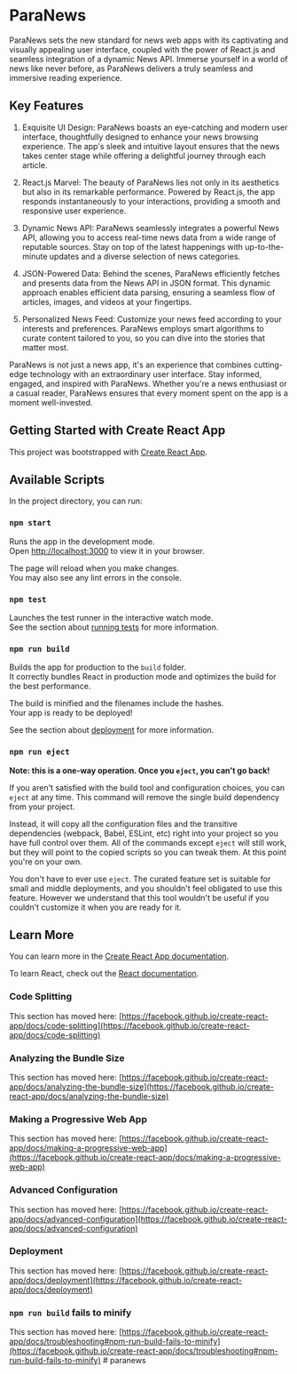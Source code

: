 # ParaNews

ParaNews sets the new standard for news web apps with its captivating
and visually appealing user interface, coupled with the power of React.js
and seamless integration of a dynamic News API.
Immerse yourself in a world of news like never before,
as ParaNews delivers a truly seamless and immersive reading experience.

## Key Features
 
1. Exquisite UI Design: ParaNews boasts an eye-catching and modern user interface,
thoughtfully designed to enhance your news browsing experience.
The app's sleek and intuitive layout ensures that the news takes
center stage while offering a delightful journey through each article.

2. React.js Marvel: The beauty of ParaNews lies not only in its aesthetics
but also in its remarkable performance.
Powered by React.js, the app responds instantaneously to your interactions,
providing a smooth and responsive user experience.

3. Dynamic News API: ParaNews seamlessly integrates a powerful News API,
allowing you to access real-time news data from a wide range of reputable sources.
Stay on top of the latest happenings with up-to-the-minute updates
and a diverse selection of news categories.

4. JSON-Powered Data: Behind the scenes, ParaNews efficiently fetches
and presents data from the News API in JSON format. This dynamic approach
enables efficient data parsing, ensuring a seamless flow of articles, images,
and videos at your fingertips.

5. Personalized News Feed: Customize your news feed according to your
interests and preferences. ParaNews employs smart algorithms to curate
content tailored to you, so you can dive into the stories that matter most. 

ParaNews is not just a news app, it's an experience
that combines cutting-edge technology with an extraordinary
user interface. Stay informed, engaged, and inspired with ParaNews.
Whether you're a news enthusiast or a casual reader, ParaNews
ensures that every moment spent on the app is a moment well-invested.



## Getting Started with Create React App

This project was bootstrapped with [Create React App](https://github.com/facebook/create-react-app).

## Available Scripts

In the project directory, you can run:

### `npm start`

Runs the app in the development mode.\
Open [http://localhost:3000](http://localhost:3000) to view it in your browser.

The page will reload when you make changes.\
You may also see any lint errors in the console.

### `npm test`

Launches the test runner in the interactive watch mode.\
See the section about [running tests](https://facebook.github.io/create-react-app/docs/running-tests) for more information.

### `npm run build`

Builds the app for production to the `build` folder.\
It correctly bundles React in production mode and optimizes the build for the best performance.

The build is minified and the filenames include the hashes.\
Your app is ready to be deployed!

See the section about [deployment](https://facebook.github.io/create-react-app/docs/deployment) for more information.

### `npm run eject`

**Note: this is a one-way operation. Once you `eject`, you can't go back!**

If you aren't satisfied with the build tool and configuration choices, you can `eject` at any time. This command will remove the single build dependency from your project.

Instead, it will copy all the configuration files and the transitive dependencies (webpack, Babel, ESLint, etc) right into your project so you have full control over them. All of the commands except `eject` will still work, but they will point to the copied scripts so you can tweak them. At this point you're on your own.

You don't have to ever use `eject`. The curated feature set is suitable for small and middle deployments, and you shouldn't feel obligated to use this feature. However we understand that this tool wouldn't be useful if you couldn't customize it when you are ready for it.

## Learn More

You can learn more in the [Create React App documentation](https://facebook.github.io/create-react-app/docs/getting-started).

To learn React, check out the [React documentation](https://reactjs.org/).

### Code Splitting

This section has moved here: [https://facebook.github.io/create-react-app/docs/code-splitting](https://facebook.github.io/create-react-app/docs/code-splitting)

### Analyzing the Bundle Size

This section has moved here: [https://facebook.github.io/create-react-app/docs/analyzing-the-bundle-size](https://facebook.github.io/create-react-app/docs/analyzing-the-bundle-size)

### Making a Progressive Web App

This section has moved here: [https://facebook.github.io/create-react-app/docs/making-a-progressive-web-app](https://facebook.github.io/create-react-app/docs/making-a-progressive-web-app)

### Advanced Configuration

This section has moved here: [https://facebook.github.io/create-react-app/docs/advanced-configuration](https://facebook.github.io/create-react-app/docs/advanced-configuration)

### Deployment

This section has moved here: [https://facebook.github.io/create-react-app/docs/deployment](https://facebook.github.io/create-react-app/docs/deployment)

### `npm run build` fails to minify

This section has moved here: [https://facebook.github.io/create-react-app/docs/troubleshooting#npm-run-build-fails-to-minify](https://facebook.github.io/create-react-app/docs/troubleshooting#npm-run-build-fails-to-minify)
#   p a r a n e w s 
 
 